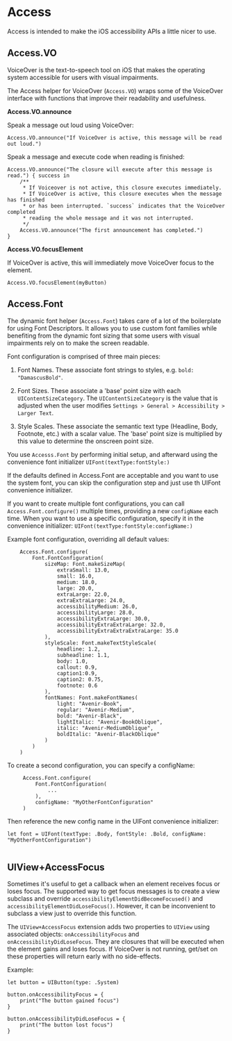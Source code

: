 Access
======

Access is intended to make the iOS accessibility APIs a little nicer to use.

## Access.VO

VoiceOver is the text-to-speech tool on iOS that makes the operating system accessible for users with visual impairments.

The Access helper for VoiceOver (`Access.VO`) wraps some of the VoiceOver interface with functions that improve their readability and usefulness.

**Access.VO.announce**

Speak a message out loud using VoiceOver:

```
Access.VO.announce("If VoiceOver is active, this message will be read out loud.")
```

Speak a message and execute code when reading is finished:

```
Access.VO.announce("The closure will execute after this message is read.") { success in
    /**
     * If Voiceover is not active, this closure executes immediately.
     * If VoiceOver is active, this closure executes when the message has finished
     * or has been interrupted. `success` indicates that the VoiceOver completed
     * reading the whole message and it was not interrupted.
     */
    Access.VO.announce("The first announcement has completed.")
}
```

**Access.VO.focusElement**

If VoiceOver is active, this will immediately move VoiceOver focus to the element.
```
Access.VO.focusElement(myButton)
```

## Access.Font

The dynamic font helper (`Access.Font`) takes care of a lot of the boilerplate for using Font Descriptors. It allows you to use custom font families while benefiting from the dynamic font sizing that some users with visual impairments rely on to make the screen readable.

Font configuration is comprised of three main pieces:

1. Font Names. These associate font strings to styles, e.g. `bold: "DamascusBold"`.

2. Font Sizes. These associate a 'base' point size with each `UIContentSizeCategory`. The `UIContentSizeCategory` is the value that is adjusted when the user modifies `Settings > General > Accessibility > Larger Text`.

3. Style Scales. These associate the semantic text type (Headline, Body, Footnote, etc.) with a scalar value. The 'base' point size is multiplied by this value to determine the onscreen point size.

You use `Accesss.Font` by performing initial setup, and afterward using the convenience font initializer `UIFont(textType:fontStyle:)`

If the defaults defined in Access.Font are acceptable and you want to use the system font, you can skip the configuration step and just use th UIFont convenience initializer.

If you want to create multiple font configurations, you can call `Access.Font.configure()` multiple times, providing a new `configName` each time. When you want to use a specific configuration, specify it in the convenience initializer: `UIFont(textType:fontStyle:configName:)`

Example font configuration, overriding all default values:
```
    Access.Font.configure(
        Font.FontConfiguration(
            sizeMap: Font.makeSizeMap(
                extraSmall: 13.0,
                small: 16.0,
                medium: 18.0,
                large: 20.0,
                extraLarge: 22.0,
                extraExtraLarge: 24.0,
                accessibilityMedium: 26.0,
                accessibilityLarge: 28.0,
                accessibilityExtraLarge: 30.0,
                accessibilityExtraExtraLarge: 32.0,
                accessibilityExtraExtraExtraLarge: 35.0
            ),
            styleScale: Font.makeTextStyleScale(
                headline: 1.2,
                subheadline: 1.1,
                body: 1.0,
                callout: 0.9,
                caption1:0.9,
                caption2: 0.75,
                footnote: 0.6
            ),
            fontNames: Font.makeFontNames(
                light: "Avenir-Book",
                regular: "Avenir-Medium",
                bold: "Avenir-Black",
                lightItalic: "Avenir-BookOblique",
                italic: "Avenir-MediumOblique",
                boldItalic: "Avenir-BlackOblique"
            )
        )
    )
```

To create a second configuration, you can specify a configName:
```
     Access.Font.configure(
         Font.FontConfiguration(
             ...
         ),
         configName: "MyOtherFontConfiguration"
     )
```
Then reference the new config name in the UIFont convenience initializer:
```
let font = UIFont(textType: .Body, fontStyle: .Bold, configName: "MyOtherFontConfiguration")
 
```

## UIView+AccessFocus

Sometimes it's useful to get a callback when an element receives focus or loses focus. The supported way to get focus messages is to create a view subclass and override `accessibilityElementDidBecomeFocused()` and `accessibilityElementDidLoseFocus()`. However, it can be inconvenient to subclass a view just to override this function.

The `UIView+AccessFocus` extension adds two properties to `UIView` using associated objects: `onAccessibilityFocus` and `onAccessibilityDidLoseFocus`. They are closures that will be executed when the element gains and loses focus. If VoiceOver is not running, get/set on these properties will return early with no side-effects.

Example:
```
let button = UIButton(type: .System)

button.onAccessibilityFocus = {
    print("The button gained focus")
}

button.onAccessibilityDidLoseFocus = {
    print("The button lost focus")
}
```